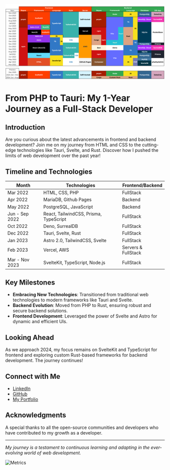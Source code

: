 ![My Roadmap](./assets/roadmap.png)

# From PHP to Tauri: My 1-Year Journey as a Full-Stack Developer

## Introduction
Are you curious about the latest advancements in frontend and backend development? Join me on my journey from HTML and CSS to the cutting-edge technologies like Tauri, Svelte, and Rust. Discover how I pushed the limits of web development over the past year!

## Timeline and Technologies

| Month          | Technologies                           | Frontend/Backend    |
| -------------- | -------------------------------------- | ------------------- |
| Mar 2022       | HTML, CSS, PHP                         | FullStack           |
| Apr 2022       | MariaDB, Github Pages                  | Backend             |
| May 2022       | PostgreSQL, JavaScript                 | Backend             |
| Jun - Sep 2022 | React, TailwindCSS, Prisma, TypeScript | FullStack           |
| Oct 2022       | Deno, SurrealDB                        | FullStack           |
| Dec 2022       | Tauri, Svelte, Rust                    | FullStack           |
| Jan 2023       | Astro 2.0, TailwindCSS, Svelte         | FullStack           |
| Feb 2023       | Vercel, AWS                            | Servers & FullStack |
| Mar - Nov 2023 | SvelteKit, TypeScript, Node.js         | FullStack           |

## Key Milestones
- **Embracing New Technologies**: Transitioned from traditional web technologies to modern frameworks like Tauri and Svelte.
- **Backend Evolution**: Moved from PHP to Rust, ensuring robust and secure backend solutions.
- **Frontend Development**: Leveraged the power of Svelte and Astro for dynamic and efficient UIs.

## Looking Ahead
As we approach 2024, my focus remains on SvelteKit and TypeScript for frontend and exploring custom Rust-based frameworks for backend development. The journey continues!

## Connect with Me
- [LinkedIn](#)
- [GitHub](#)
- [My Portfolio](#)

## Acknowledgments
A special thanks to all the open-source communities and developers who have contributed to my growth as a developer.

---

_My journey is a testament to continuous learning and adapting in the ever-evolving world of web development._


![Metrics](https://beta-metrics.lecoq.io/miguelgargallo?template=classic&base.repositories=0&isocalendar=1&languages=1&lines=1&habits=1&notable=1&repositories=1&base=header%2C%20activity%2C%20community%2C%20repositories%2C%20metadata&base.indepth=false&base.hireable=false&base.skip=false&repositories.batch=100&repositories.forks=false&repositories.affiliations=owner&isocalendar=false&isocalendar.duration=full-year&languages=false&languages.ignored=java%2C%20ruby%2C%20Go%2C%20html%2C%20css%2C%20mdx%2C%20md%2C%20txt&languages.limit=8&languages.threshold=0%25&languages.other=true&languages.details=percentage&languages.indepth=false&languages.analysis.timeout=0&languages.analysis.timeout.repositories=0&languages.recent.load=0&languages.recent.days=0&lines=false&lines.sections=base&lines.repositories.limit=10&lines.history.limit=1&lines.delay=0&habits=false&habits.from=200&habits.days=14&habits.facts=true&habits.charts=false&habits.charts.type=classic&habits.trim=false&habits.languages.limit=8&habits.languages.threshold=0%25&repositories=false&repositories.pinned=0&repositories.starred=6&repositories.random=0&repositories.order=featured%2C%20pinned%2C%20starred%2C%20random&notable=false&notable.filter=stars%3A%3E9&notable.from=user&notable.repositories=true&notable.indepth=false&notable.types=commit&notable.self=false&config.timezone=Europe%2FBerlin)
